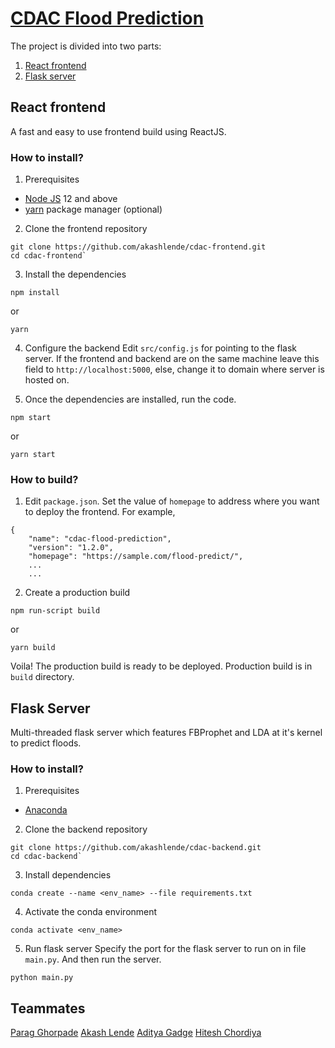 # [CDAC Flood Prediction](https://github.com/akashlende/cdac-frontend)

The project is divided into two parts:

1. [React frontend](https://github.com/akashlende/cdac-frontend)
2. [Flask server](https://github.com/akashlende/cdac-backend)

## React frontend

A fast and easy to use frontend build using ReactJS.

### How to install?

1. Prerequisites

-   [Node JS](https://nodejs.org/en/download/) 12 and above
-   [yarn](https://classic.yarnpkg.com/en/docs/install/#windows-stable) package manager (optional)

2. Clone the frontend repository

```
git clone https://github.com/akashlende/cdac-frontend.git
cd cdac-frontend`
```

3.  Install the dependencies

```
npm install
```

or

```
yarn
```

4. Configure the backend
   Edit `src/config.js` for pointing to the flask server. If the frontend and backend are on the same machine leave this field to `http://localhost:5000`, else, change it to domain where server is hosted on.

5. Once the dependencies are installed, run the code.

```
npm start
```

or

```
yarn start
```

### How to build?

1. Edit `package.json`. Set the value of `homepage` to address where you want to deploy the frontend. For example,

```
{
    "name": "cdac-flood-prediction",
    "version": "1.2.0",
    "homepage": "https://sample.com/flood-predict/",
    ...
    ...
```

2. Create a production build

```
npm run-script build
```

or

```
yarn build
```

Voila! The production build is ready to be deployed. Production build is in `build` directory.

## Flask Server

Multi-threaded flask server which features FBProphet and LDA at it's kernel to predict floods.

### How to install?

1. Prerequisites

-   [Anaconda](https://www.anaconda.com/products/individual#Downloads)

2. Clone the backend repository

```
git clone https://github.com/akashlende/cdac-backend.git
cd cdac-backend`
```

3. Install dependencies

```
conda create --name <env_name> --file requirements.txt
```

4. Activate the conda environment

```
conda activate <env_name>
```

5. Run flask server
   Specify the port for the flask server to run on in file `main.py`. And then run the server.

```
python main.py
```

## Teammates
[Parag Ghorpade](https://github.com/Parag0506) 
[Akash Lende](https://github.com/akashlende)
[Aditya Gadge](https://github.com/Aditya25000)
[Hitesh Chordiya](https://github.com/Hitesh-Chordiya) 
